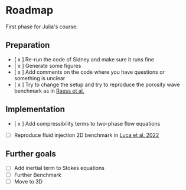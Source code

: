 # Roadmap

First phase for Julia's course:

## Preparation
- [ x ] Re-run the code of Sidney and make sure it runs fine
- [ x ] Generate some figures
- [ x ] Add comments on the code where you have questions or something is unclear
- [ x ] Try to change the setup and try to reproduce the porosity wave benchmark as in [Raess et al.](https://academic.oup.com/gji/article/218/3/1591/5497299?login=true)


## Implementation

- [ x ] Add compressibility terms to two-phase flow equations
- [   ] Reproduce fluid injection 2D benchmark in [Luca et al. 2022](https://www.sciencedirect.com/science/article/pii/S0040195122003109)


## Further goals

- [ ] Add inertial term to Stokes equations
- [ ] Further Benchmark
- [ ] Move to 3D